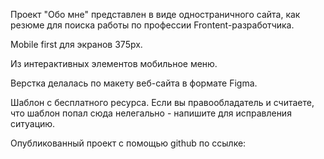 Проект "Обо мне" представлен в виде одностраничного сайта, как резюме для поиска работы по профессии Frontent-разработчика.

Mobile first для экранов 375px.

<!-- Существует версия для экранов 768px и версия dekstop 1445px. -->

Из интерактивных элементов мобильное меню.

<!-- Анимация при скролле реализована с помощью 2-х маленьких библиотек.
Wow.js — для отслеживания положения экрана пользователя. И Animate.css с большим количеством готовых анимаций. -->

Верстка делалась по макету веб-сайта в формате Figma.

Шаблон с бесплатного ресурса.
Если вы правообладатель и считаете, что шаблон попал сюда нелегально - напишите для исправления ситуацию.

Опубликованный проект с помощью github по ссылке:
